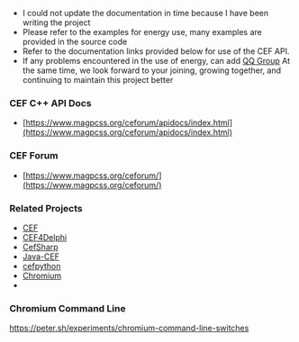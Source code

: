 - I could not update the documentation in time because I have been writing the project
- Please refer to the examples for energy use, many examples are provided in the source code
- Refer to the documentation links provided below for use of the CEF API.
- If any problems encountered in the use of energy, can add [QQ Group](/en/about/contact)
  At the same time, we look forward to your joining, growing together, and continuing to maintain this project better

### CEF C++ API Docs
- [https://www.magpcss.org/ceforum/apidocs/index.html](https://www.magpcss.org/ceforum/apidocs/index.html)

### CEF Forum
- [https://www.magpcss.org/ceforum/](https://www.magpcss.org/ceforum/)

### Related Projects
- [CEF](https://github.com/chromiumembedded/cef)
- [CEF4Delphi](https://github.com/salvadordf/CEF4Delphi)
- [CefSharp](https://github.com/cefsharp/CefSharp)
- [Java-CEF](https://bitbucket.org/chromiumembedded/java-cef)
- [cefpython](https://github.com/cztomczak/cefpython)
- [Chromium](https://chromium.googlesource.com/chromium/src/)
- 
### Chromium Command Line
https://peter.sh/experiments/chromium-command-line-switches
